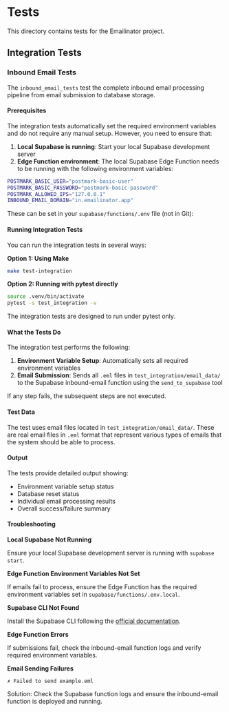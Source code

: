 # Tests

This directory contains tests for the Emailinator project.

## Integration Tests

### Inbound Email Tests

The `inbound_email_tests` test the complete inbound email processing pipeline
from email submission to database storage.

#### Prerequisites

The integration tests automatically set the required environment variables and
do not require any manual setup. However, you need to ensure that:

1. **Local Supabase is running**: Start your local Supabase development server
2. **Edge Function environment**: The local Supabase Edge Function needs to be
   running with the following environment variables:

```bash
POSTMARK_BASIC_USER="postmark-basic-user"
POSTMARK_BASIC_PASSWORD="postmark-basic-password"
POSTMARK_ALLOWED_IPS="127.0.0.1"
INBOUND_EMAIL_DOMAIN="in.emailinator.app"
```

These can be set in your `supabase/functions/.env` file (not in Git):

#### Running Integration Tests

You can run the integration tests in several ways:

**Option 1: Using Make**

```bash
make test-integration
```

**Option 2: Running with pytest directly**

```bash
source .venv/bin/activate
pytest -s test_integration -v
```

The integration tests are designed to run under pytest only.

#### What the Tests Do

The integration test performs the following:

1. **Environment Variable Setup**: Automatically sets all required environment variables
2. **Email Submission**: Sends all `.eml` files in `test_integration/email_data/` to the
   Supabase inbound-email function using the `send_to_supabase` tool

If any step fails, the subsequent steps are not executed.

#### Test Data

The test uses email files located in `test_integration/email_data/`. These are real email
files in `.eml` format that represent various types of emails that the system
should be able to process.

#### Output

The tests provide detailed output showing:

- Environment variable setup status
- Database reset status
- Individual email processing results
- Overall success/failure summary

#### Troubleshooting

**Local Supabase Not Running**

Ensure your local Supabase development server is running with `supabase start`.

**Edge Function Environment Variables Not Set**

If emails fail to process, ensure the Edge Function has the required environment
variables set in `supabase/functions/.env.local`.

**Supabase CLI Not Found**

Install the Supabase CLI following the
[official documentation](https://supabase.com/docs/guides/cli).

**Edge Function Errors**

If submissions fail, check the inbound-email function logs and verify required
environment variables.

**Email Sending Failures**

```
✗ Failed to send example.eml
```

Solution: Check the Supabase function logs and ensure the inbound-email function
is deployed and running.
